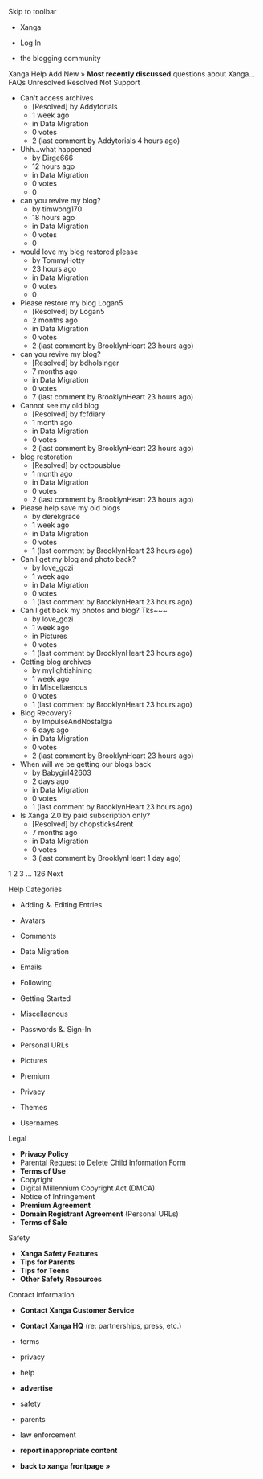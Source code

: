 Skip to toolbar

*   Xanga

*   Log In

*   the blogging community

Xanga Help Add New » **Most recently discussed** questions about Xanga… FAQs Unresolved Resolved Not Support

*   Can't access archives
    *   \[Resolved\] by Addytorials
    *   1 week ago
    *   in Data Migration
    *   0 votes
    *   2 (last comment by Addytorials 4 hours ago)
*   Uhh...what happened
    *   by Dirge666
    *   12 hours ago
    *   in Data Migration
    *   0 votes
    *   0
*   can you revive my blog?
    *   by timwong170
    *   18 hours ago
    *   in Data Migration
    *   0 votes
    *   0
*   would love my blog restored please
    *   by TommyHotty
    *   23 hours ago
    *   in Data Migration
    *   0 votes
    *   0
*   Please restore my blog Logan5
    *   \[Resolved\] by Logan5
    *   2 months ago
    *   in Data Migration
    *   0 votes
    *   2 (last comment by BrooklynHeart 23 hours ago)
*   can you revive my blog?
    *   \[Resolved\] by bdholsinger
    *   7 months ago
    *   in Data Migration
    *   0 votes
    *   7 (last comment by BrooklynHeart 23 hours ago)
*   Cannot see my old blog
    *   \[Resolved\] by fcfdiary
    *   1 month ago
    *   in Data Migration
    *   0 votes
    *   2 (last comment by BrooklynHeart 23 hours ago)
*   blog restoration
    *   \[Resolved\] by octopusblue
    *   1 month ago
    *   in Data Migration
    *   0 votes
    *   2 (last comment by BrooklynHeart 23 hours ago)
*   Please help save my old blogs
    *   by derekgrace
    *   1 week ago
    *   in Data Migration
    *   0 votes
    *   1 (last comment by BrooklynHeart 23 hours ago)
*   Can I get my blog and photo back?
    *   by love\_gozi
    *   1 week ago
    *   in Data Migration
    *   0 votes
    *   1 (last comment by BrooklynHeart 23 hours ago)
*   Can I get back my photos and blog? Tks~~~
    *   by love\_gozi
    *   1 week ago
    *   in Pictures
    *   0 votes
    *   1 (last comment by BrooklynHeart 23 hours ago)
*   Getting blog archives
    *   by mylightishining
    *   1 week ago
    *   in Miscellaenous
    *   0 votes
    *   1 (last comment by BrooklynHeart 23 hours ago)
*   Blog Recovery?
    *   by ImpulseAndNostalgia
    *   6 days ago
    *   in Data Migration
    *   0 votes
    *   2 (last comment by BrooklynHeart 23 hours ago)
*   When will we be getting our blogs back
    *   by Babygirl42603
    *   2 days ago
    *   in Data Migration
    *   0 votes
    *   1 (last comment by BrooklynHeart 23 hours ago)
*   Is Xanga 2.0 by paid subscription only?
    *   \[Resolved\] by chopsticks4rent
    *   7 months ago
    *   in Data Migration
    *   0 votes
    *   3 (last comment by BrooklynHeart 1 day ago)

1 2 3 ... 126 Next

Help Categories

*   Adding &. Editing Entries
*   Avatars
*   Comments
*   Data Migration
*   Emails
*   Following
*   Getting Started
*   Miscellaenous

*   Passwords &. Sign-In
*   Personal URLs
*   Pictures
*   Premium
*   Privacy
*   Themes
*   Usernames

Legal

*   **Privacy Policy**
*   Parental Request to Delete Child Information Form
*   **Terms of Use**
*   Copyright
*   Digital Millennium Copyright Act (DMCA)
*   Notice of Infringement
*   **Premium Agreement**
*   **Domain Registrant Agreement** (Personal URLs)
*   **Terms of Sale**

Safety

*   **Xanga Safety Features**
*   **Tips for Parents**
*   **Tips for Teens**
*   **Other Safety Resources**

Contact Information

*   **Contact Xanga Customer Service**
*   **Contact Xanga HQ** (re: partnerships, press, etc.)

*   terms
*   privacy
*   help
*   **advertise**

*   safety
*   parents
*   law enforcement
*   **report inappropriate content**

*   **back to xanga frontpage »**